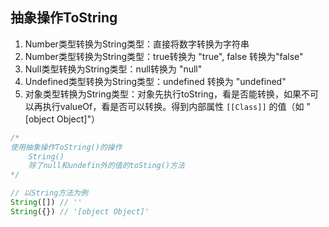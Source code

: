 ## 抽象操作ToString

1. Number类型转换为String类型：直接将数字转换为字符串
2. Number类型转换为String类型：true转换为 "true", false 转换为"false"
3. Null类型转换为String类型：null转换为 "null"
4. Undefined类型转换为String类型：undefined 转换为 "undefined"
3. 对象类型转换为String类型：对象先执行toString，看是否能转换，如果不可以再执行valueOf，看是否可以转换。得到内部属性 `[[Class]]` 的值（如 "[object Object]"）

```js
/*
使用抽象操作ToString()的操作
    String()
    除了null和undefin外的值的toSting()方法
*/

// 以String方法为例
String([]) // ''
String({}) // '[object Object]'

```